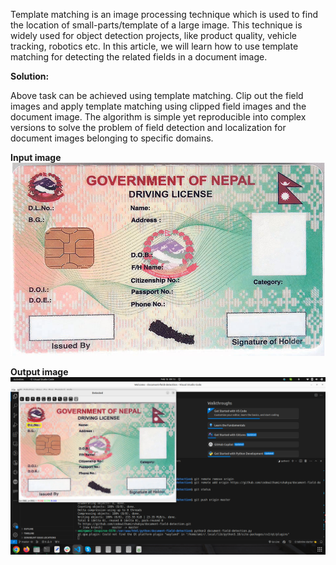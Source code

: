 Template matching is an image processing technique which is used to find the location of small-parts/template of a large image. This technique is widely used for object detection projects, like product quality, vehicle tracking, robotics etc. 
In this article, we will learn how to use template matching for detecting the related fields in a document image.


**Solution:**

Above task can be achieved using template matching. Clip out the field images and apply template matching using clipped field images and the document image. The algorithm is simple yet reproducible into complex versions to solve the problem of field detection and localization for document images belonging to specific domains. 

**Input image**
![input image](https://github.com/codewithamirshakya/document-field-detection/blob/master/doc.jpg)

**Output image**
![output image](https://github.com/codewithamirshakya/document-field-detection/blob/master/result.png)




